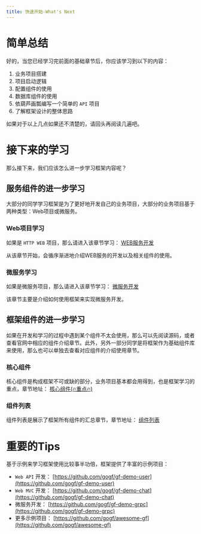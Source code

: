 ```yaml
---
title: 快速开始-What's Next
---
```


# 简单总结

好的，当您已经学习完前面的基础章节后，你应该学习到以下的内容：

1. 业务项目搭建
2. 项目启动逻辑
3. 配置组件的使用
4. 数据库组件的使用
5. 依葫芦画瓢编写一个简单的 `API` 项目
6. 了解框架设计的整体思路

如果对于以上几点如果还不清楚的，请回头再阅读几遍吧。

# 接下来的学习

那么接下来，我们应该怎么进一步学习框架内容呢？

## 服务组件的进一步学习

大部分的同学学习框架是为了更好地开发自己的业务项目，大部分的业务项目基于两种类型：Web项目或微服务。

### Web项目学习

如果是 `HTTP WEB` 项目，那么请进入该章节学习： [WEB服务开发](/docs/WEB服务开发/WEB服务开发)

从该章节开始，会循序渐进地介绍WEB服务的开发以及相关组件的使用。

### 微服务学习

如果是微服务项目，那么请进入该章节学习： [微服务开发](/docs/微服务开发/微服务开发)

该章节主要是介绍如何使用框架来实现微服务开发。

## 框架组件的进一步学习

如果在开发和学习的过程中遇到某个组件不太会使用，那么可以先阅读源码，或者查看官网中相应的组件介绍章节。此外，另外一部分同学是将框架作为基础组件库来使用，那么也可以单独去查看对应组件的介绍使用章节。

### 核心组件

核心组件是构成框架不可或缺的部分，业务项目基本都会用得到，也是框架学习的重点，章节地址： [核心组件(🔥重点🔥)](/docs/核心组件/核心组件)

### 组件列表

组件列表是展示了框架所有组件的汇总章节，章节地址： [组件列表](/docs/组件列表/组件列表)

# 重要的Tips

基于示例来学习框架使用比较事半功倍，框架提供了丰富的示例项目：

- `Web API` 开发： [https://github.com/gogf/gf-demo-user](https://github.com/gogf/gf-demo-user)
- `Web MVC` 开发： [https://github.com/gogf/gf-demo-chat](https://github.com/gogf/gf-demo-chat)
- 微服务开发： [https://github.com/gogf/gf-demo-grpc](https://github.com/gogf/gf-demo-grpc)
- 更多示例项目： [https://github.com/gogf/awesome-gf](https://github.com/gogf/awesome-gf)